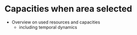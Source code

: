 # Capacities when area selected

* Overview on used resources and capacities
  * including temporal dynamics